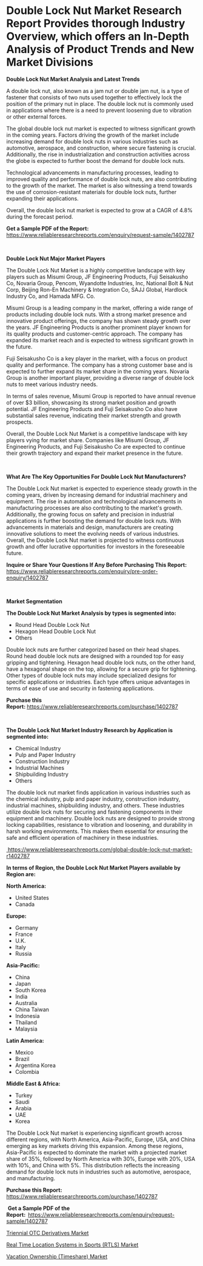 <p><h1>Double Lock Nut Market Research Report Provides thorough Industry Overview, which offers an In-Depth Analysis of Product Trends and New Market Divisions</h1></p><p><strong>Double Lock Nut Market Analysis and Latest Trends</strong></p>
<p><p>A double lock nut, also known as a jam nut or double jam nut, is a type of fastener that consists of two nuts used together to effectively lock the position of the primary nut in place. The double lock nut is commonly used in applications where there is a need to prevent loosening due to vibration or other external forces.</p><p>The global double lock nut market is expected to witness significant growth in the coming years. Factors driving the growth of the market include increasing demand for double lock nuts in various industries such as automotive, aerospace, and construction, where secure fastening is crucial. Additionally, the rise in industrialization and construction activities across the globe is expected to further boost the demand for double lock nuts.</p><p>Technological advancements in manufacturing processes, leading to improved quality and performance of double lock nuts, are also contributing to the growth of the market. The market is also witnessing a trend towards the use of corrosion-resistant materials for double lock nuts, further expanding their applications.</p><p>Overall, the double lock nut market is expected to grow at a CAGR of 4.8% during the forecast period.</p></p>
<p><strong>Get a Sample PDF of the Report:&nbsp;</strong> <a href="https://www.reliableresearchreports.com/enquiry/request-sample/1402787">https://www.reliableresearchreports.com/enquiry/request-sample/1402787</a></p>
<p>&nbsp;</p>
<p><strong>Double Lock Nut Major Market Players</strong></p>
<p><p>The Double Lock Nut Market is a highly competitive landscape with key players such as Misumi Group, JF Engineering Products, Fuji Seisakusho Co, Novaria Group, Pencom, Wyandotte Industries, Inc, National Bolt & Nut Corp, Beijing Ron-En Machinery & Integration Co, SAJJ Global, Hardlock Industry Co, and Hamada MFG. Co. </p><p>Misumi Group is a leading company in the market, offering a wide range of products including double lock nuts. With a strong market presence and innovative product offerings, the company has shown steady growth over the years. JF Engineering Products is another prominent player known for its quality products and customer-centric approach. The company has expanded its market reach and is expected to witness significant growth in the future.</p><p>Fuji Seisakusho Co is a key player in the market, with a focus on product quality and performance. The company has a strong customer base and is expected to further expand its market share in the coming years. Novaria Group is another important player, providing a diverse range of double lock nuts to meet various industry needs.</p><p>In terms of sales revenue, Misumi Group is reported to have annual revenue of over $3 billion, showcasing its strong market position and growth potential. JF Engineering Products and Fuji Seisakusho Co also have substantial sales revenue, indicating their market strength and growth prospects.</p><p>Overall, the Double Lock Nut Market is a competitive landscape with key players vying for market share. Companies like Misumi Group, JF Engineering Products, and Fuji Seisakusho Co are expected to continue their growth trajectory and expand their market presence in the future.</p></p>
<p>&nbsp;</p>
<p><strong>What Are The Key Opportunities For Double Lock Nut Manufacturers?</strong></p>
<p><p>The Double Lock Nut market is expected to experience steady growth in the coming years, driven by increasing demand for industrial machinery and equipment. The rise in automation and technological advancements in manufacturing processes are also contributing to the market's growth. Additionally, the growing focus on safety and precision in industrial applications is further boosting the demand for double lock nuts. With advancements in materials and design, manufacturers are creating innovative solutions to meet the evolving needs of various industries. Overall, the Double Lock Nut market is projected to witness continuous growth and offer lucrative opportunities for investors in the foreseeable future.</p></p>
<p><strong>Inquire or Share Your Questions If Any Before Purchasing This Report:</strong> <a href="https://www.reliableresearchreports.com/enquiry/pre-order-enquiry/1402787">https://www.reliableresearchreports.com/enquiry/pre-order-enquiry/1402787</a></p>
<p>&nbsp;</p>
<p><strong>Market Segmentation</strong></p>
<p><strong>The Double Lock Nut Market Analysis by types is segmented into:</strong></p>
<p><ul><li>Round Head Double Lock Nut</li><li>Hexagon Head Double Lock Nut</li><li>Others</li></ul></p>
<p><p>Double lock nuts are further categorized based on their head shapes. Round head double lock nuts are designed with a rounded top for easy gripping and tightening. Hexagon head double lock nuts, on the other hand, have a hexagonal shape on the top, allowing for a secure grip for tightening. Other types of double lock nuts may include specialized designs for specific applications or industries. Each type offers unique advantages in terms of ease of use and security in fastening applications.</p></p>
<p><strong>Purchase this Report:&nbsp;</strong><a href="https://www.reliableresearchreports.com/purchase/1402787">https://www.reliableresearchreports.com/purchase/1402787</a></p>
<p>&nbsp;</p>
<p><strong>The Double Lock Nut Market Industry Research by Application is segmented into:</strong></p>
<p><ul><li>Chemical Industry</li><li>Pulp and Paper Industry</li><li>Construction Industry</li><li>Industrial Machines</li><li>Shipbuilding Industry</li><li>Others</li></ul></p>
<p><p>The double lock nut market finds application in various industries such as the chemical industry, pulp and paper industry, construction industry, industrial machines, shipbuilding industry, and others. These industries utilize double lock nuts for securing and fastening components in their equipment and machinery. Double lock nuts are designed to provide strong locking capabilities, resistance to vibration and loosening, and durability in harsh working environments. This makes them essential for ensuring the safe and efficient operation of machinery in these industries.</p></p>
<p><a href="https://www.reliableresearchreports.com/global-double-lock-nut-market-r1402787">&nbsp;https://www.reliableresearchreports.com/global-double-lock-nut-market-r1402787</a></p>
<p><strong>In terms of Region, the Double Lock Nut Market Players available by Region are:</strong></p>
<p>
    <p> <strong> North America: </strong>
        <ul>
            <li>United States</li>
            <li>Canada</li>
        </ul>
        </p> 
    <p> <strong> Europe: </strong>
        <ul>
            <li>Germany</li>
            <li>France</li>
            <li>U.K.</li>
            <li>Italy</li>
            <li>Russia</li>
        </ul>
        </p> 
    <p> <strong> Asia-Pacific: </strong>
        <ul>
            <li>China</li>
            <li>Japan</li>
            <li>South Korea</li>
            <li>India</li>
            <li>Australia</li>
            <li>China Taiwan</li>
            <li>Indonesia</li>
            <li>Thailand</li>
            <li>Malaysia</li>
        </ul>
        </p> 
    <p> <strong> Latin America: </strong>
        <ul>
            <li>Mexico</li>
            <li>Brazil</li>
            <li>Argentina Korea</li>
            <li>Colombia</li>
        </ul>
        </p> 
    <p> <strong> Middle East & Africa: </strong>
        <ul>
            <li>Turkey</li>
            <li>Saudi</li>
            <li>Arabia</li>
            <li>UAE</li>
            <li>Korea</li>
        </ul>
    </p>
    </p>
<p><p>The Double Lock Nut market is experiencing significant growth across different regions, with North America, Asia-Pacific, Europe, USA, and China emerging as key markets driving this expansion. Among these regions, Asia-Pacific is expected to dominate the market with a projected market share of 35%, followed by North America with 30%, Europe with 20%, USA with 10%, and China with 5%. This distribution reflects the increasing demand for double lock nuts in industries such as automotive, aerospace, and manufacturing.</p></p>
<p><strong>Purchase this Report: </strong><a href="https://www.reliableresearchreports.com/purchase/1402787">https://www.reliableresearchreports.com/purchase/1402787</a></p>
<p>&nbsp;<strong>Get a Sample PDF of the Report:&nbsp;&nbsp;</strong><a href="https://www.reliableresearchreports.com/enquiry/request-sample/1402787">https://www.reliableresearchreports.com/enquiry/request-sample/1402787</a></p>
<p><strong></strong></p>
<p><p><a href="https://www.linkedin.com/pulse/triennial-otc-derivatives-market-comprehensive-assessment-z0t0e">Triennial OTC Derivatives Market</a></p><p><a href="https://www.linkedin.com/pulse/real-time-location-systems-sports-rtls-market-comprehensive-kmsse">Real Time Location Systems in Sports (RTLS) Market</a></p><p><a href="https://www.linkedin.com/pulse/vacation-ownership-timeshare-market-competitive-analysis-trends-geb5e">Vacation Ownership (Timeshare) Market</a></p></p>
